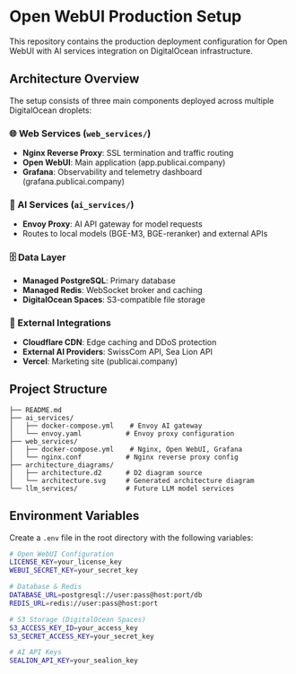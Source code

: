 # Open WebUI Production Setup

This repository contains the production deployment configuration for Open WebUI with AI services integration on DigitalOcean infrastructure.

## Architecture Overview

The setup consists of three main components deployed across multiple DigitalOcean droplets:

### 🌐 Web Services (`web_services/`)
- **Nginx Reverse Proxy**: SSL termination and traffic routing
- **Open WebUI**: Main application (app.publicai.company)
- **Grafana**: Observability and telemetry dashboard (grafana.publicai.company)

### 🤖 AI Services (`ai_services/`)
- **Envoy Proxy**: AI API gateway for model requests
- Routes to local models (BGE-M3, BGE-reranker) and external APIs

### 🗄️ Data Layer
- **Managed PostgreSQL**: Primary database
- **Managed Redis**: WebSocket broker and caching
- **DigitalOcean Spaces**: S3-compatible file storage

### 🔗 External Integrations
- **Cloudflare CDN**: Edge caching and DDoS protection
- **External AI Providers**: SwissCom API, Sea Lion API
- **Vercel**: Marketing site (publicai.company)

## Project Structure

```
├── README.md
├── ai_services/
│   ├── docker-compose.yml    # Envoy AI gateway
│   └── envoy.yaml           # Envoy proxy configuration
├── web_services/
│   ├── docker-compose.yml    # Nginx, Open WebUI, Grafana
│   └── nginx.conf           # Nginx reverse proxy config
├── architecture_diagrams/
│   ├── architecture.d2      # D2 diagram source
│   └── architecture.svg     # Generated architecture diagram
└── llm_services/            # Future LLM model services
```

## Environment Variables

Create a `.env` file in the root directory with the following variables:

```bash
# Open WebUI Configuration
LICENSE_KEY=your_license_key
WEBUI_SECRET_KEY=your_secret_key

# Database & Redis
DATABASE_URL=postgresql://user:pass@host:port/db
REDIS_URL=redis://user:pass@host:port

# S3 Storage (DigitalOcean Spaces)
S3_ACCESS_KEY_ID=your_access_key
S3_SECRET_ACCESS_KEY=your_secret_key

# AI API Keys
SEALION_API_KEY=your_sealion_key
```
